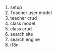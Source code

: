 1. setup
2. Teacher user model
3. teacher crud
4. class model
5. class crud
6. search site
7. search engine
8. i18n